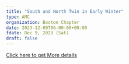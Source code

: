 ```yaml
---
title: "South and North Twin in Early Winter" 
type: AMC
organization: Boston Chapter
date: 2023-12-09T06:00:00+00:00
fdate: Dec 9, 2023 (Sat)
draft: false
---
```

<a href="https://activities.outdoors.org/search/index.cfm/action/details/id/147245" target="_blank">Click here to get More details</a>

